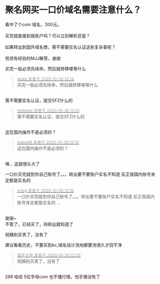 # 聚名网买一口价域名需要注意什么？


看中了个com 域名，300元。<br />
<br />
买完就直接到我账户吗？可以立刻解析还是？<br />
<br />
如果转出到国外域名商，需不需要实名认证这些复杂事呢？<br />
<br />
劳烦有经验的MJJ解答，谢谢

买完一般必须先续命，然后就转移喽等什么<br />


<div class="quote"><blockquote><font size="2"><a href="https://www.hostloc.com/forum.php?mod=redirect&amp;goto=findpost&amp;pid=9374522&amp;ptid=760177" target="_blank"><font color="#999999">jacke 发表于 2020-10-30 12:14</font></a></font><br />
买完一般必须先续命，然后就转移喽等什么</blockquote></div><br />
需不需要实名认证，提交SFZ什么的

<div class="quote"><blockquote><font size="2"><a href="https://www.hostloc.com/forum.php?mod=redirect&amp;goto=findpost&amp;pid=9374525&amp;ptid=760177" target="_blank"><font color="#999999">Hellonet 发表于 2020-10-30 12:15</font></a></font><br />
需不需要实名认证，提交SFZ什么的</blockquote></div><br />
这在国内操作不是必须的？

<div class="quote"><blockquote><font size="2"><a href="https://www.hostloc.com/forum.php?mod=redirect&amp;goto=findpost&amp;pid=9374526&amp;ptid=760177" target="_blank"><font color="#999999">hdwz88 发表于 2020-10-30 12:16</font></a></font><br />
这在国内操作不是必须的？</blockquote></div><br />
咦... 这就很头大了

一口价买完就到你自己账号了。。。转出要不要账户实名不知道 反正我国内账号肯定都是实名的

<div class="quote"><blockquote><font size="2"><a href="https://www.hostloc.com/forum.php?mod=redirect&amp;goto=findpost&amp;pid=9374537&amp;ptid=760177" target="_blank"><font color="#999999">orlog 发表于 2020-10-30 12:19</font></a></font><br />
一口价买完就到你自己账号了。。。转出要不要账户实名不知道 反正我国内账号肯定都是实名的 ...</blockquote></div><br />
谢谢~<br />
不管了，已经买了，待转出就知道了

祝姨别买贵了，没有了

建议看看历史，不要买到bc,域名估计洗地都要洗很久才回干净

<div class="quote"><blockquote><font size="2"><a href="https://www.hostloc.com/forum.php?mod=redirect&amp;goto=findpost&amp;pid=9374608&amp;ptid=760177" target="_blank"><font color="#999999">菜花大盗 发表于 2020-10-30 12:35</font></a></font><br />
祝姨别买贵了，没有了</blockquote></div><br />
299 哈哈 5位字母com 也不懂行情，怕手慢没有了
